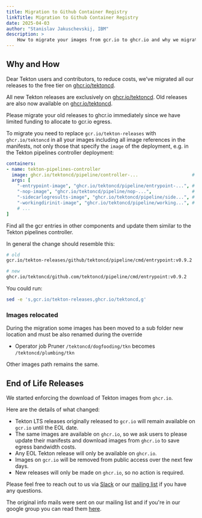 ```yaml
---
title: Migration to Github Container Registry
linkTitle: Migration to Github Container Registry
date: 2025-04-03
author: "Stanislav Jakuschevskij, IBM"
description: >
    How to migrate your images from gcr.io to ghcr.io and why we migrated
---
```


## Why and How

Dear Tekton users and contributors, to reduce costs, we've migrated all our releases to the free tier on [ghcr.io/tektoncd](http://ghcr.io/tektoncd).

All new Tekton releases are exclusively on [ghcr.io/tektoncd](http://ghcr.io/tektoncd). Old releases are also now available on [ghcr.io/tektoncd](http://ghcr.io/tektoncd).

Please migrate your old releases to ghcr.io immediately since we have limited funding to allocate to gcr.io egress.

To migrate you need to replace `gcr.io/tekton-releases` with `ghcr.io/tektoncd` in all your images including all image references in the manifests, not only those that specify the `image` of the deployment, e.g. in the Tekton pipelines controller deployment:

```yaml
containers:
- name: tekton-pipelines-controller
  image: ghcr.io/tektoncd/pipeline/controller-...                    # <<== HERE
  args: [
    "-entrypoint-image", "ghcr.io/tektoncd/pipeline/entrypoint-...", # <<== HERE
    "-nop-image", "ghcr.io/tektoncd/pipeline/nop-...",               # <<== HERE
    "-sidecarlogresults-image", "ghcr.io/tektoncd/pipeline/side...", # <<== HERE
    "-workingdirinit-image", "ghcr.io/tektoncd/pipeline/working...", # <<== HERE
    # ...
]
```

Find all the gcr entries in other components and update them similar to the Tekton pipelines controller.

In general the change should resemble this:

```sh
# old
gcr.io/tekton-releases/github/tektoncd/pipeline/cmd/entrypoint:v0.9.2

# new
ghcr.io/tektoncd/github.com/tektoncd/pipeline/cmd/entrypoint:v0.9.2
```

You could run:

```sh
sed -e 's,gcr.io/tekton-releases,ghcr.io/tektoncd,g' 
```

### Images relocated

During the migration some images has been moved to a sub folder new location and must be also renamed during the override

- Operator job Pruner `/tektoncd/dogfooding/tkn` becomes `/tektoncd/plumbing/tkn`

Other images path remains the same.

## End of Life Releases

We started enforcing the download of Tekton images from `ghcr.io`.

Here are the details of what changed:

- Tekton LTS releases originally released to `gcr.io` will remain available on `gcr.io` until the EOL date.
- The same images are available on `ghcr.io`, so we ask users to please update their manifests and download images from `ghcr.io` to save egress bandwidth costs.
- Any EOL Tekton release will only be available on `ghcr.io`.
- Images on `gcr.io` will be removed from public access over the next few days.
- New releases will only be made on `ghcr.io`, so no action is required.

Please feel free to reach out to us via [Slack](https://github.com/tektoncd/community/blob/main/contact.md#slack) or our [mailing list](https://github.com/tektoncd/community/blob/main/contact.md#mailing-list) if you have any questions.

The original info mails were sent on our mailing list and if you're in our google group you can read them [here](https://groups.google.com/g/tekton-dev/c/RoEFXeNZjKE).
